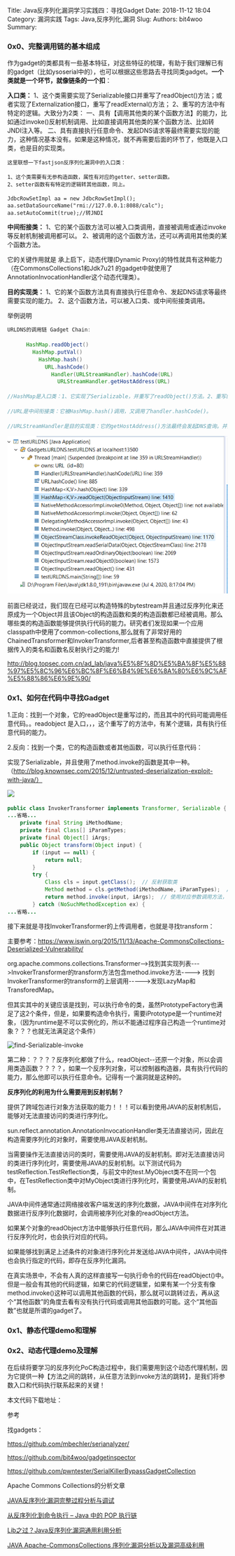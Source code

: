 Title: Java反序列化漏洞学习实践四：寻找Gadget
Date: 2018-11-12 18:04
Category: 漏洞实践
Tags: Java,反序列化,漏洞
Slug: 
Authors: bit4woo
Summary: 

### 0x0、完整调用链的基本组成

作为gadget的类都具有一些基本特征，对这些特征的梳理，有助于我们理解已有的gadget（比如ysoserial中的），也可以根据这些思路去寻找同类gadget。**一个类就是一个环节，就像链条的一个扣**：

**入口类：**
1、这个类需要实现了Serializable接口并重写了readObject()方法；或者实现了Externalization接口，重写了readExternal()方法；
2、重写的方法中有特定的逻辑。大致分为2类：
	一、具有【调用其他类的某个函数方法】的能力，比如通过invoke()反射机制调用、比如直接调用其他类的某个函数方法、比如转JNDI注入等。
	二、具有直接执行任意命令、发起DNS请求等最终需要实现的能力，这种情况基本没有。如果是这种情况，就不再需要后面的环节了，他既是入口类，也是目的实现类。

```
这里联想一下fastjson反序列化漏洞中的入口类：

1、这个类需要有无参构造函数，属性有对应的getter、setter函数。
2、setter函数有有特定的逻辑转其他函数，同上。

JdbcRowSetImpl aa = new JdbcRowSetImpl();
aa.setDataSourceName("rmi://127.0.0.1:8088/calc");
aa.setAutoCommit(true);//转JNDI
```

**中间衔接类：**
1、它的某个函数方法可以被入口类调用，直接被调用或通过invoke等反射机制被调用都可以。
2、被调用的这个函数方法，还可以再调用其他类的某个函数方法。

它的关键作用就是 承上启下，动态代理(Dynamic Proxy)的特性就具有这种能力（在CommonsCollections1和Jdk7u21 的gadget中就使用了AnnotationInvocationHandler这个动态代理类）。

**目的实现类：**
1、它的某个函数方法具有直接执行任意命令、发起DNS请求等最终需要实现的能力。
2、这个函数方法，可以被入口类、或中间衔接类调用。

举例说明

```java
URLDNS的调用链 Gadget Chain:

	  HashMap.readObject()
	    HashMap.putVal()
	      HashMap.hash()
	        URL.hashCode()
	          Handler(URLStreamHandler).hashCode(URL)
	        	URLStreamHandler.getHostAddress(URL)
          
//HashMap是入口类：1、它实现了Serializable，并重写了readObject()方法。2、重写的readObject()方法中，调用putVal()的逻辑，最终调用了URL的方法，满足了“调用其他类的某个函数方法”。

//URL是中间衔接类：它被HashMap.hash()调用，又调用了handler.hashCode()。
          
//URLStreamHandler是目的实现类：它的getHostAddress()方法最终会发起DNS查询。并且被handler.hashCode()调用，handler.hashCode()又被URL.hashCode()这个中间类的函数调用了。
```

![URLDNS-Gadget-Chain](img/JavaDeserStep4/URLDNS-Gadget-Chain.png)

前面已经说过，我们现在已经可以构造特殊的bytestream并且通过反序列化来还原成为一个Object并且该Object的构造函数和类的构造函数都已经被调用。那么哪些类的构造函数能够提供执行代码的能力。研究者们发现如果一个应用classpath中使用了common-collections,那么就有了非常好用的ChainedTransformer和InvokerTransformer,后者甚至构造函数中直接提供了根据传入的类名和函数名反射执行之的能力!

http://blog.topsec.com.cn/ad_lab/java%E5%8F%8D%E5%BA%8F%E5%88%97%E5%8C%96%E6%BC%8F%E6%B4%9E%E6%8A%80%E6%9C%AF%E5%88%86%E6%9E%90/





### 0x1、如何在代码中寻找Gadget

1.正向：找到一个对象，它的readObject是重写过的，而且其中的代码可能调用任意代码。。readobject 是入口，，，这个重写了的方法中，有某个逻辑，具有执行任意代码的能力。





2.反向：找到一个类，它的构造函数或者其他函数，可以执行任意代码：



实现了Serializable，并且使用了method.invoke的函数是其中一种。（http://blog.knownsec.com/2015/12/untrusted-deserialization-exploit-with-java/）

![](img/JavaDeserStep4/2018-11-12_203940.png)



```java
public class InvokerTransformer implements Transformer, Serializable {
...省略...
    private final String iMethodName;
    private final Class[] iParamTypes;
    private final Object[] iArgs;
    public Object transform(Object input) {
        if (input == null) {
            return null;
        }
        try {
            Class cls = input.getClass();  // 反射获取类
            Method method = cls.getMethod(iMethodName, iParamTypes);  // 反射得到具有对应参数的方法
            return method.invoke(input, iArgs);  // 使用对应参数调用方法，并返回相应调用结果
        } catch (NoSuchMethodException ex) {
...省略...
```

接下来就是寻找InvokerTransformer的上传调用者，也就是寻找transform：

主要参考：https://www.iswin.org/2015/11/13/Apache-CommonsCollections-Deserialized-Vulnerability/



org.apache.commons.collections.Transformer-->找到其实现列表--->InvokerTransformer的transform方法包含method.invoke方法----> 找到InvokerTransformer的transform的上层调用----->发现LazyMap和TransforedMap。

但其实其中的关键应该是找到，可以执行命令的类，虽然PrototypeFactory也满足了这2个条件，但是，如果要构造命令执行，需要iPrototype是一个runtime对象，（因为runtime是不可以实例化的，所以不能通过程序自己构造一个runtime对象？？？也就无法满足这个条件）



![find-Serializable-invoke](img/JavaDeserStep4/find-Serializable-invoke.png)





第二种：？？？？反序列化都做了什么，readObject--还原一个对象，所以会调用类造函数？？？？，如果一个反序列对象，可以控制器构造器，具有执行代码的能力，那么他即可以执行任意命令。记得有一个漏洞就是这种的。



**反序列化的利用为什么需要用到反射机制？**

提供了跨域包进行对象方法获取的能力！！！可以看到使用JAVA的反射机制后，能够对无法直接访问的类进行序列化。





sun.reflect.annotation.AnnotationInvocationHandler类无法直接访问，因此在构造需要序列化的对象时，需要使用JAVA反射机制。













 当需要操作无法直接访问的类时，需要使用JAVA的反射机制。即对无法直接访问的类进行序列化时，需要使用JAVA的反射机制。以下测试代码为testReflection.TestReflection类，与前文中的test.MyObject类不在同一个包中，在TestReflection类中对MyObject类进行序列化时，需要使用JAVA的反射机制。





JAVA中间件通常通过网络接收客户端发送的序列化数据，JAVA中间件在对序列化数据进行反序列化数据时，会调用被序列化对象的readObject方法。

如果某个对象的readObject方法中能够执行任意代码，那么JAVA中间件在对其进行反序列化时，也会执行对应的代码。

如果能够找到满足上述条件的对象进行序列化并发送给JAVA中间件，JAVA中间件也会执行指定的代码，即存在反序列化漏洞。







在真实场景中，不会有人真的这样直接写一句执行命令的代码在readObject()中。但是一般会有其他的代码逻辑，如果它的代码逻辑里，如果有某一个分支有像method.invoke()这种可以调用其他函数的代码，那么就可以跳转过去，再从这个“其他函数”的角度去看有没有执行代码或调用其他函数的可能。这个“其他函数”也就是所谓的gadget了。





### **0x1、静态代理demo和理解**

 

### **0x2、动态代理demo及理解**





在后续将要学习的反序列化PoC构造过程中，我们需要用到这个动态代理机制，因为它提供一种【方法之间的跳转，从任意方法到invoke方法的跳转】，是我们将参数入口和代码执行联系起来的关键！

 

本文代码下载地址：





参考

找gadgets：

<https://github.com/mbechler/serianalyzer/>

<https://github.com/bit4woo/gadgetinspector>

https://github.com/pwntester/SerialKillerBypassGadgetCollection

Apache Commons Collections的分析文章

[JAVA反序列化漏洞完整过程分析与调试](http://www.vuln.cn/6296)

[从反序列化到命令执行 – Java 中的 POP 执行链](http://blog.knownsec.com/2015/12/untrusted-deserialization-exploit-with-java/)

[Lib之过？Java反序列化漏洞通用利用分析](https://blog.chaitin.cn/2015-11-11_java_unserialize_rce/)

[JAVA Apache-CommonsCollections 序列化漏洞分析以及漏洞高级利用](https://www.iswin.org/2015/11/13/Apache-CommonsCollections-Deserialized-Vulnerability/)